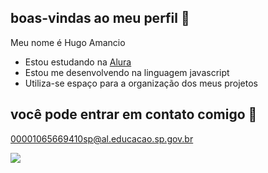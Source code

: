 ## boas-vindas ao meu perfil 💙

Meu nome é Hugo Amancio 

- Estou estudando na [Alura](https://www.alura.com.br)
- Estou me desenvolvendo na linguagem javascript
- Utiliza-se espaço para a organização dos meus projetos

## você pode entrar em contato comigo 📧

00001065669410sp@al.educacao.sp.gov.br

![](https://media1.tenor.com/m/pFz1Q12_hXEAAAAd/cat-holding-head-cat.gif)

